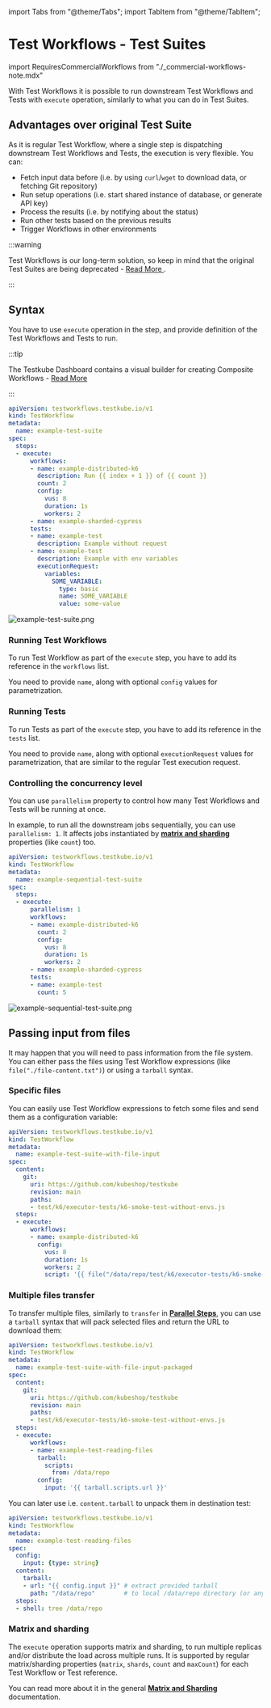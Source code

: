import Tabs from "@theme/Tabs";
import TabItem from "@theme/TabItem";

# Test Workflows - Test Suites

import RequiresCommercialWorkflows from "./_commercial-workflows-note.mdx"

<RequiresCommercialWorkflows/>

With Test Workflows it is possible to run downstream Test Workflows and Tests with `execute` operation,
similarly to what you can do in Test Suites.

## Advantages over original Test Suite

As it is regular Test Workflow, where a single step is dispatching downstream Test Workflows and Tests,
the execution is very flexible. You can:

* Fetch input data before (i.e. by using `curl`/`wget` to download data, or fetching Git repository)
* Run setup operations (i.e. start shared instance of database, or generate API key)
* Process the results (i.e. by notifying about the status)
* Run other tests based on the previous results
* Trigger Workflows in other environments

:::warning

Test Workflows is our long-term solution, so keep in mind that the original Test Suites are being deprecated - [Read More   ](/articles/legacy-features).

:::

## Syntax

You have to use `execute` operation in the step, and provide definition of the Test Workflows and Tests to run.

:::tip

The Testkube Dashboard contains a visual builder for creating Composite Workflows -
[Read More](/articles/testkube-dashboard-workflows-overview#creating-a-workflow-by-combining-existing-workflows)

:::

<Tabs>
<TabItem value="yaml" label="YAML" default>

```yaml
apiVersion: testworkflows.testkube.io/v1
kind: TestWorkflow
metadata:
  name: example-test-suite
spec:
  steps:
  - execute:
      workflows:
      - name: example-distributed-k6
        description: Run {{ index + 1 }} of {{ count }}
        count: 2
        config:
          vus: 8
          duration: 1s
          workers: 2
      - name: example-sharded-cypress
      tests:
      - name: example-test
        description: Example without request
      - name: example-test
        description: Example with env variables
        executionRequest:
          variables:
            SOME_VARIABLE:
              type: basic
              name: SOME_VARIABLE
              value: some-value
```

</TabItem>
<TabItem value="log" label="Log Output">

![example-test-suite.png](../img/example-test-suite.png)

</TabItem>
</Tabs>

### Running Test Workflows

To run Test Workflow as part of the `execute` step, you have to add its reference in the `workflows` list.

You need to provide `name`, along with optional `config` values for parametrization.

### Running Tests

To run Tests as part of the `execute` step, you have to add its reference in the `tests` list.

You need to provide `name`, along with optional `executionRequest` values for parametrization,
that are similar to the regular Test execution request.

### Controlling the concurrency level

You can use `parallelism` property to control how many Test Workflows and Tests will be running at once.

In example, to run all the downstream jobs sequentially, you can use `parallelism: 1`.
It affects jobs instantiated by [**matrix and sharding**](./test-workflows-matrix-and-sharding.md) properties (like `count`) too.

<Tabs>
<TabItem value="yaml" label="YAML" default>

```yaml
apiVersion: testworkflows.testkube.io/v1
kind: TestWorkflow
metadata:
  name: example-sequential-test-suite
spec:
  steps:
  - execute:
      parallelism: 1
      workflows:
      - name: example-distributed-k6
        count: 2
        config:
          vus: 8
          duration: 1s
          workers: 2
      - name: example-sharded-cypress
      tests:
      - name: example-test
        count: 5
```

</TabItem>
<TabItem value="log" label="Log Output">

![example-sequential-test-suite.png](../img/example-sequential-test-suite.png)

</TabItem>
</Tabs>

## Passing input from files

It may happen that you will need to pass information from the file system. You can either pass the files using Test Workflow expressions (like `file("./file-content.txt")`) or using a `tarball` syntax.

### Specific files

You can easily use Test Workflow expressions to fetch some files and send them as a configuration variable:

```yaml
apiVersion: testworkflows.testkube.io/v1
kind: TestWorkflow
metadata:
  name: example-test-suite-with-file-input
spec:
  content:
    git:
      uri: https://github.com/kubeshop/testkube
      revision: main
      paths:
      - test/k6/executor-tests/k6-smoke-test-without-envs.js
  steps:
  - execute:
      workflows:
      - name: example-distributed-k6
        config:
          vus: 8
          duration: 1s
          workers: 2
          script: '{{ file("/data/repo/test/k6/executor-tests/k6-smoke-test-without-envs.js") }}'
```

### Multiple files transfer

To transfer multiple files, similarly to `transfer` in [**Parallel Steps**](./test-workflows-parallel.md#copying-content-inside),
you can use a `tarball` syntax that will pack selected files and return the URL to download them:

```yaml
apiVersion: testworkflows.testkube.io/v1
kind: TestWorkflow
metadata:
  name: example-test-suite-with-file-input-packaged
spec:
  content:
    git:
      uri: https://github.com/kubeshop/testkube
      revision: main
      paths:
      - test/k6/executor-tests/k6-smoke-test-without-envs.js
  steps:
  - execute:
      workflows:
      - name: example-test-reading-files
        tarball:
          scripts:
            from: /data/repo
        config:
          input: '{{ tarball.scripts.url }}'
```

You can later use i.e. `content.tarball` to unpack them in destination test:

```yaml
apiVersion: testworkflows.testkube.io/v1
kind: TestWorkflow
metadata:
  name: example-test-reading-files
spec:
  config:
    input: {type: string}
  content:
    tarball:
    - url: "{{ config.input }}" # extract provided tarball
      path: "/data/repo"        # to local /data/repo directory (or any other)
  steps:
  - shell: tree /data/repo
```

### Matrix and sharding

The `execute` operation supports matrix and sharding, to run multiple replicas and/or distribute the load across multiple runs.
It is supported by regular matrix/sharding properties (`matrix`, `shards`, `count` and `maxCount`) for each Test Workflow or Test reference.

You can read more about it in the general [**Matrix and Sharding**](./test-workflows-matrix-and-sharding.md) documentation.
